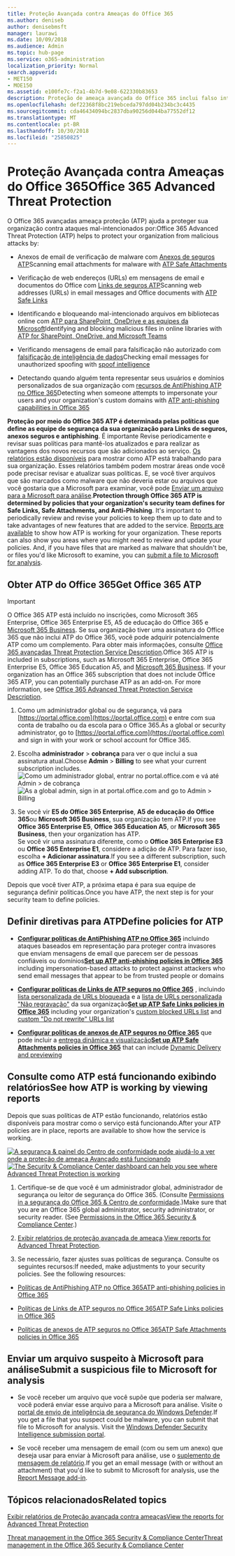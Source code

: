 ```yaml
---
title: Proteção Avançada contra Ameaças do Office 365
ms.author: deniseb
author: denisebmsft
manager: laurawi
ms.date: 10/09/2018
ms.audience: Admin
ms.topic: hub-page
ms.service: o365-administration
localization_priority: Normal
search.appverid:
- MET150
- MOE150
ms.assetid: e100fe7c-f2a1-4b7d-9e08-622330b83653
description: Proteção de ameaça avançada do Office 365 inclui falso intelligence, links confiáveis, anexos seguros e recursos avançados de AntiPhishing. Proteção avançada de ameaça é também está sendo estendida para arquivos no SharePoint Online, o OneDrive for Business e Teams da Microsoft.
ms.openlocfilehash: def22368f8bc219ebceda797dd04b234bc3c4435
ms.sourcegitcommit: cda46434094bc2837dba90256d044ba77552df12
ms.translationtype: MT
ms.contentlocale: pt-BR
ms.lasthandoff: 10/30/2018
ms.locfileid: "25850825"
---
```

# <a name="office-365-advanced-threat-protection"></a><span data-ttu-id="944c8-104">Proteção Avançada contra Ameaças do Office 365</span><span class="sxs-lookup"><span data-stu-id="944c8-104">Office 365 Advanced Threat Protection</span></span>

<span data-ttu-id="944c8-105">O Office 365 avançadas ameaça proteção (ATP) ajuda a proteger sua organização contra ataques mal-intencionados por:</span><span class="sxs-lookup"><span data-stu-id="944c8-105">Office 365 Advanced Threat Protection (ATP) helps to protect your organization from malicious attacks by:</span></span>
  
- <span data-ttu-id="944c8-106">Anexos de email de verificação de malware com [Anexos de seguros ATP](atp-safe-attachments.md)</span><span class="sxs-lookup"><span data-stu-id="944c8-106">Scanning email attachments for malware with [ATP Safe Attachments](atp-safe-attachments.md)</span></span>
    
- <span data-ttu-id="944c8-107">Verificação de web endereços (URLs) em mensagens de email e documentos do Office com [Links de seguros ATP](atp-safe-links.md)</span><span class="sxs-lookup"><span data-stu-id="944c8-107">Scanning web addresses (URLs) in email messages and Office documents with [ATP Safe Links](atp-safe-links.md)</span></span>
    
- <span data-ttu-id="944c8-108">Identificando e bloqueando mal-intencionado arquivos em bibliotecas online com [ATP para SharePoint, OneDrive e as equipes da Microsoft](atp-for-spo-odb-and-teams.md)</span><span class="sxs-lookup"><span data-stu-id="944c8-108">Identifying and blocking malicious files in online libraries with [ATP for SharePoint, OneDrive, and Microsoft Teams](atp-for-spo-odb-and-teams.md)</span></span>
    
- <span data-ttu-id="944c8-109">Verificando mensagens de email para falsificação não autorizado com [falsificação de inteligência de dados](learn-about-spoof-intelligence.md)</span><span class="sxs-lookup"><span data-stu-id="944c8-109">Checking email messages for unauthorized spoofing with [spoof intelligence](learn-about-spoof-intelligence.md)</span></span>
    
- <span data-ttu-id="944c8-110">Detectando quando alguém tenta representar seus usuários e domínios personalizados de sua organização com [recursos de AntiPhishing ATP no Office 365](atp-anti-phishing.md)</span><span class="sxs-lookup"><span data-stu-id="944c8-110">Detecting when someone attempts to impersonate your users and your organization's custom domains with [ATP anti-phishing capabilities in Office 365](atp-anti-phishing.md)</span></span>
    
<span data-ttu-id="944c8-p102">**Proteção por meio do Office 365 ATP é determinada pelas políticas que define as equipe de segurança da sua organização para Links de seguros, anexos seguros e antiphishing**. É importante Revise periodicamente e revisar suas políticas para mantê-los atualizados e para realizar as vantagens dos novos recursos que são adicionados ao serviço. [Os relatórios estão disponíveis](view-reports-for-atp.md) para mostrar como ATP está trabalhando para sua organização. Esses relatórios também podem mostrar áreas onde você pode precisar revisar e atualizar suas políticas. E, se você tiver arquivos que são marcados como malware que não deveria estar ou arquivos que você gostaria que a Microsoft para examinar, você pode [Enviar um arquivo para a Microsoft para análise](#submit-a-suspicious-file-to-microsoft-for-analysis).</span><span class="sxs-lookup"><span data-stu-id="944c8-p102">**Protection through Office 365 ATP is determined by policies that your organization's security team defines for Safe Links, Safe Attachments, and Anti-Phishing**. It's important to periodically review and revise your policies to keep them up to date and to take advantages of new features that are added to the service. [Reports are available](view-reports-for-atp.md) to show how ATP is working for your organization. These reports can also show you areas where you might need to review and update your policies. And, if you have files that are marked as malware that shouldn't be, or files you'd like Microsoft to examine, you can [submit a file to Microsoft for analysis](#submit-a-suspicious-file-to-microsoft-for-analysis).</span></span>
      
## <a name="get-office-365-atp"></a><span data-ttu-id="944c8-116">Obter ATP do Office 365</span><span class="sxs-lookup"><span data-stu-id="944c8-116">Get Office 365 ATP</span></span>

> [!IMPORTANT]
> <span data-ttu-id="944c8-p103">O Office 365 ATP está incluído no inscrições, como Microsoft 365 Enterprise, Office 365 Enterprise E5, A5 de educação do Office 365 e [Microsoft 365 Business](https://support.office.com/article/c123694a-1efb-459e-a8d5-2187975373dc). Se sua organização tiver uma assinatura do Office 365 que não inclui ATP do Office 365, você pode adquirir potencialmente ATP como um complemento. Para obter mais informações, consulte [Office 365 avançadas Threat Protection Service Description](https://technet.microsoft.com/library/exchange-online-advanced-threat-protection-service-description.aspx).</span><span class="sxs-lookup"><span data-stu-id="944c8-p103">Office 365 ATP is included in subscriptions, such as Microsoft 365 Enterprise, Office 365 Enterprise E5, Office 365 Education A5, and [Microsoft 365 Business](https://support.office.com/article/c123694a-1efb-459e-a8d5-2187975373dc). If your organization has an Office 365 subscription that does not include Office 365 ATP, you can potentially purchase ATP as an add-on. For more information, see [Office 365 Advanced Threat Protection Service Description](https://technet.microsoft.com/library/exchange-online-advanced-threat-protection-service-description.aspx).</span></span> 

1. <span data-ttu-id="944c8-120">Como um administrador global ou de segurança, vá para [https://portal.office.com](https://portal.office.com) e entre com sua conta de trabalho ou da escola para o Office 365.</span><span class="sxs-lookup"><span data-stu-id="944c8-120">As a global or security administrator, go to [https://portal.office.com](https://portal.office.com) and sign in with your work or school account for Office 365.</span></span> 
    
2. <span data-ttu-id="944c8-121">Escolha **administrador** \> **cobrança** para ver o que inclui a sua assinatura atual.</span><span class="sxs-lookup"><span data-stu-id="944c8-121">Choose **Admin** \> **Billing** to see what your current subscription includes.</span></span> <br/><span data-ttu-id="944c8-122">![Como um administrador global, entrar no portal.office.com e vá até Admin \> de cobrança](media/18a3546c-bd1f-4f49-82ec-0184909b42c2.png)</span><span class="sxs-lookup"><span data-stu-id="944c8-122">![As a global admin, sign in at portal.office.com and go to Admin \> Billing](media/18a3546c-bd1f-4f49-82ec-0184909b42c2.png)</span></span>
  
3. <span data-ttu-id="944c8-123">Se você vir **E5 do Office 365 Enterprise**, **A5 de educação do Office 365**ou **Microsoft 365 Business**, sua organização tem ATP.</span><span class="sxs-lookup"><span data-stu-id="944c8-123">If you see **Office 365 Enterprise E5**, **Office 365 Education A5**, or **Microsoft 365 Business**, then your organization has ATP.</span></span> <br/><span data-ttu-id="944c8-p104">Se você vir uma assinatura diferente, como o **Office 365 Enterprise E3** ou **Office 365 Enterprise E1**, considere a adição de ATP. Para fazer isso, escolha **+ Adicionar assinatura**.</span><span class="sxs-lookup"><span data-stu-id="944c8-p104">If you see a different subscription, such as **Office 365 Enterprise E3** or **Office 365 Enterprise E1**, consider adding ATP. To do that, choose **+ Add subscription**.</span></span>
    
<span data-ttu-id="944c8-126">Depois que você tiver ATP, a próxima etapa é para sua equipe de segurança definir políticas.</span><span class="sxs-lookup"><span data-stu-id="944c8-126">Once you have ATP, the next step is for your security team to define policies.</span></span> 
  
## <a name="define-policies-for-atp"></a><span data-ttu-id="944c8-127">Definir diretivas para ATP</span><span class="sxs-lookup"><span data-stu-id="944c8-127">Define policies for ATP</span></span>

- <span data-ttu-id="944c8-128">**[Configurar políticas de AntiPhishing ATP no Office 365](set-up-anti-phishing-policies.md)** incluindo ataques baseados em representação para proteger contra invasores que enviam mensagens de email que parecem ser de pessoas confiáveis ou domínios</span><span class="sxs-lookup"><span data-stu-id="944c8-128">**[Set up ATP anti-phishing policies in Office 365](set-up-anti-phishing-policies.md)** including impersonation-based attacks to protect against attackers who send email messages that appear to be from trusted people or domains</span></span> 

- <span data-ttu-id="944c8-129">**[Configurar políticas de Links de ATP seguros no Office 365](set-up-atp-safe-links-policies.md)** , incluindo [lista personalizada de URLs bloqueada](set-up-a-custom-blocked-urls-list-wtih-atp.md) e a [lista de URLs personalizada "Não regravação"](set-up-a-custom-do-not-rewrite-urls-list-with-atp.md) da sua organização</span><span class="sxs-lookup"><span data-stu-id="944c8-129">**[Set up ATP Safe Links policies in Office 365](set-up-atp-safe-links-policies.md)** including your organization's [custom blocked URLs list](set-up-a-custom-blocked-urls-list-wtih-atp.md) and [custom "Do not rewrite" URLs list](set-up-a-custom-do-not-rewrite-urls-list-with-atp.md)</span></span>
    
- <span data-ttu-id="944c8-130">**[Configurar políticas de anexos de ATP seguros no Office 365](set-up-atp-safe-attachments-policies.md)** que pode incluir a [entrega dinâmica e visualização](dynamic-delivery-and-previewing.md)</span><span class="sxs-lookup"><span data-stu-id="944c8-130">**[Set up ATP Safe Attachments policies in Office 365](set-up-atp-safe-attachments-policies.md)** that can include [Dynamic Delivery and previewing](dynamic-delivery-and-previewing.md)</span></span>
  
## <a name="see-how-atp-is-working-by-viewing-reports"></a><span data-ttu-id="944c8-131">Consulte como ATP está funcionando exibindo relatórios</span><span class="sxs-lookup"><span data-stu-id="944c8-131">See how ATP is working by viewing reports</span></span>

<span data-ttu-id="944c8-132">Depois que suas políticas de ATP estão funcionando, relatórios estão disponíveis para mostrar como o serviço está funcionando.</span><span class="sxs-lookup"><span data-stu-id="944c8-132">After your ATP policies are in place, reports are available to show how the service is working.</span></span>

<span data-ttu-id="944c8-133">[![A segurança &amp; painel do Centro de conformidade pode ajudá-lo a ver onde a proteção de ameaça Avançado está funcionando](media/6b213d34-adbb-44af-8549-be9a7e2db087.png)](view-reports-for-atp.md)</span><span class="sxs-lookup"><span data-stu-id="944c8-133">[![The Security &amp; Compliance Center dashboard can help you see where Advanced Threat Protection is working](media/6b213d34-adbb-44af-8549-be9a7e2db087.png)](view-reports-for-atp.md)</span></span>
  
1. <span data-ttu-id="944c8-p105">Certifique-se de que você é um administrador global, administrador de segurança ou leitor de segurança do Office 365. (Consulte [Permissions in a segurança do Office 365 &amp; Centro de conformidade](permissions-in-the-security-and-compliance-center.md).)</span><span class="sxs-lookup"><span data-stu-id="944c8-p105">Make sure that you are an Office 365 global administrator, security administrator, or security reader. (See [Permissions in the Office 365 Security &amp; Compliance Center](permissions-in-the-security-and-compliance-center.md).)</span></span>
    
2. <span data-ttu-id="944c8-136">[Exibir relatórios de proteção avançada de ameaça](view-reports-for-atp.md).</span><span class="sxs-lookup"><span data-stu-id="944c8-136">[View reports for Advanced Threat Protection](view-reports-for-atp.md).</span></span>
    
3. <span data-ttu-id="944c8-p106">Se necessário, fazer ajustes suas políticas de segurança. Consulte os seguintes recursos:</span><span class="sxs-lookup"><span data-stu-id="944c8-p106">If needed, make adjustments to your security policies. See the following resources:</span></span>

  - [<span data-ttu-id="944c8-139">Políticas de AntiPhishing ATP no Office 365</span><span class="sxs-lookup"><span data-stu-id="944c8-139">ATP anti-phishing policies in Office 365</span></span>](set-up-anti-phishing-policies.md)
    
  - [<span data-ttu-id="944c8-140">Políticas de Links de ATP seguros no Office 365</span><span class="sxs-lookup"><span data-stu-id="944c8-140">ATP Safe Links policies in Office 365</span></span>](set-up-atp-safe-links-policies.md)
    
  - [<span data-ttu-id="944c8-141">Políticas de anexos de ATP seguros no Office 365</span><span class="sxs-lookup"><span data-stu-id="944c8-141">ATP Safe Attachments policies in Office 365</span></span>](set-up-atp-safe-attachments-policies.md)
    
    
## <a name="submit-a-suspicious-file-to-microsoft-for-analysis"></a><span data-ttu-id="944c8-142">Enviar um arquivo suspeito à Microsoft para análise</span><span class="sxs-lookup"><span data-stu-id="944c8-142">Submit a suspicious file to Microsoft for analysis</span></span>

- <span data-ttu-id="944c8-p107">Se você receber um arquivo que você supõe que poderia ser malware, você poderá enviar esse arquivo para a Microsoft para análise. Visite o [portal de envio de inteligência de segurança do Windows Defender](https://go.microsoft.com/fwlink/?linkid=857185).</span><span class="sxs-lookup"><span data-stu-id="944c8-p107">If you get a file that you suspect could be malware, you can submit that file to Microsoft for analysis. Visit the [Windows Defender Security Intelligence submission portal](https://go.microsoft.com/fwlink/?linkid=857185).</span></span>

- <span data-ttu-id="944c8-145">Se você receber uma mensagem de email (com ou sem um anexo) que deseja usar para enviar à Microsoft para análise, use o [suplemento de mensagem de relatório](enable-the-report-message-add-in.md).</span><span class="sxs-lookup"><span data-stu-id="944c8-145">If you get an email message (with or without an attachment) that you'd like to submit to Microsoft for analysis, use the [Report Message add-in](enable-the-report-message-add-in.md).</span></span> 
  
## <a name="related-topics"></a><span data-ttu-id="944c8-146">Tópicos relacionados</span><span class="sxs-lookup"><span data-stu-id="944c8-146">Related topics</span></span>

[<span data-ttu-id="944c8-147">Exibir relatórios de Proteção avançada contra ameaças</span><span class="sxs-lookup"><span data-stu-id="944c8-147">View the reports for Advanced Threat Protection</span></span>](view-reports-for-atp.md)
  
[<span data-ttu-id="944c8-148">Threat management in the Office 365 Security &amp; Compliance Center</span><span class="sxs-lookup"><span data-stu-id="944c8-148">Threat management in the Office 365 Security &amp; Compliance Center</span></span>](threat-management.md)
  


